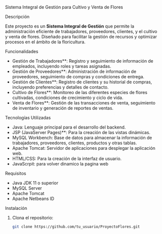 Sistema Integral de Gestión para Cultivo y Venta de Flores 

Descripción

Este proyecto es un **Sistema Integral de Gestión** que permite la administración eficiente de trabajadores, proveedores, clientes, 
y el cultivo y venta de flores. Diseñado para facilitar la gestión de recursos y optimizar procesos en el ámbito de la floricultura.

Funcionalidades

- Gestión de Trabajadores**: Registro y seguimiento de información de empleados, incluyendo roles y tareas asignadas.
- Gestión de Proveedores**: Administración de información de proveedores, seguimiento de compras y condiciones de entrega.
- Gestión de Clientes**: Registro de clientes y su historial de compras, incluyendo preferencias y detalles de contacto.
- Cultivo de Flores**: Monitoreo de las diferentes especies de flores cultivadas, condiciones de crecimiento y ciclo de vida.
- Venta de Flores**: Gestión de las transacciones de venta, seguimiento de inventario y generación de reportes de ventas.

Tecnologías Utilizadas

- Java: Lenguaje principal para el desarrollo del backend.
- JSP (JavaServer Pages)**: Para la creación de las vistas dinámicas.
- MySQL Workbench: Base de datos para almacenar la información de trabajadores, proveedores, clientes, productos y otras tablas.
- Apache Tomcat: Servidor de aplicaciones para desplegar la aplicación web.
- HTML/CSS: Para la creación de la interfaz de usuario.
- JavaScrpit: para volver dinamico la pagina web

Requisitos

- Java JDK 11 o superior
- MySQL Server
- Apache Tomcat
- Apache Netbeans ID

Instalación

1. Clona el repositorio:
   ```bash
   git clone https://github.com/tu_usuario/ProyectoFlores.git
